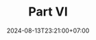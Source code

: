 ---
weight: 5100
title: "Part VI"
description: "Event Sourcing"
icon: "article"
date: "2024-08-13T23:21:00+07:00"
lastmod: "2024-08-13T23:21:00+07:00"
draft: false
toc: true
---